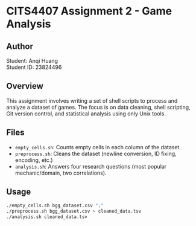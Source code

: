 # CITS4407 Assignment 2 - Game Analysis

## Author
Student: Anqi Huang  
 Student ID: 23824496

## Overview

This assignment involves writing a set of shell scripts to process and analyze a dataset of games. The focus is on data cleaning, shell scripting, Git version control, and statistical analysis using only Unix tools.

## Files

- `empty_cells.sh`: Counts empty cells in each column of the dataset.
- `preprocess.sh`: Cleans the dataset (newline conversion, ID fixing, encoding, etc.)
- `analysis.sh`: Answers four research questions (most popular mechanic/domain, two correlations).

## Usage

```bash
./empty_cells.sh bgg_dataset.csv ";"
./preprocess.sh bgg_dataset.csv > cleaned_data.tsv
./analysis.sh cleaned_data.tsv 
